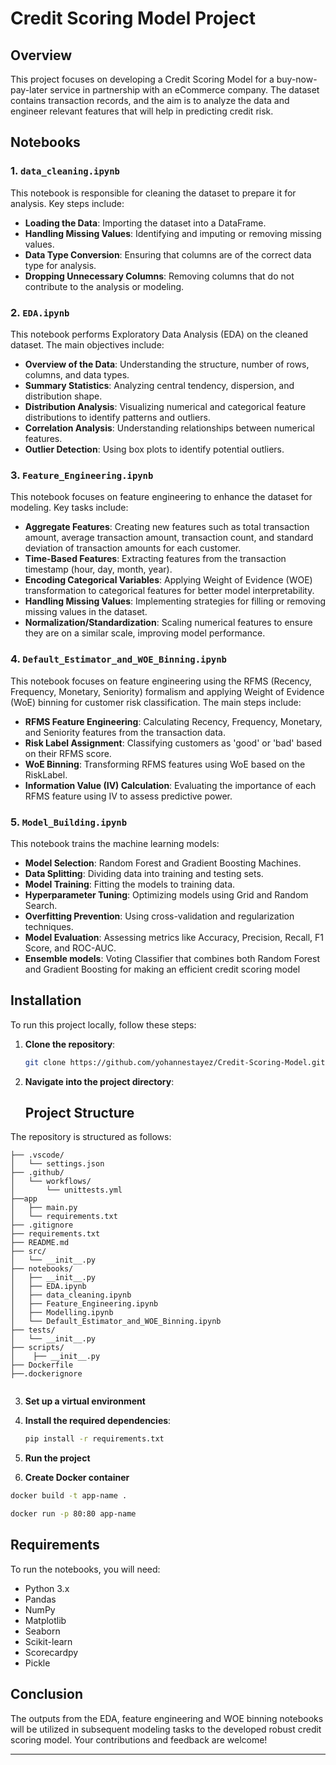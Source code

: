 # Credit Scoring Model Project

## Overview
This project focuses on developing a Credit Scoring Model for a buy-now-pay-later service in partnership with an eCommerce company. The dataset contains transaction records, and the aim is to analyze the data and engineer relevant features that will help in predicting credit risk.

## Notebooks

### 1. `data_cleaning.ipynb`
This notebook is responsible for cleaning the dataset to prepare it for analysis. Key steps include:
- **Loading the Data**: Importing the dataset into a DataFrame.
- **Handling Missing Values**: Identifying and imputing or removing missing values.
- **Data Type Conversion**: Ensuring that columns are of the correct data type for analysis.
- **Dropping Unnecessary Columns**: Removing columns that do not contribute to the analysis or modeling.

### 2. `EDA.ipynb`
This notebook performs Exploratory Data Analysis (EDA) on the cleaned dataset. The main objectives include:
- **Overview of the Data**: Understanding the structure, number of rows, columns, and data types.
- **Summary Statistics**: Analyzing central tendency, dispersion, and distribution shape.
- **Distribution Analysis**: Visualizing numerical and categorical feature distributions to identify patterns and outliers.
- **Correlation Analysis**: Understanding relationships between numerical features.
- **Outlier Detection**: Using box plots to identify potential outliers.


### 3. `Feature_Engineering.ipynb`
This notebook focuses on feature engineering to enhance the dataset for modeling. Key tasks include:
- **Aggregate Features**: Creating new features such as total transaction amount, average transaction amount, transaction count, and standard deviation of transaction amounts for each customer.
- **Time-Based Features**: Extracting features from the transaction timestamp (hour, day, month, year).
- **Encoding Categorical Variables**: Applying Weight of Evidence (WOE) transformation to categorical features for better model interpretability.
- **Handling Missing Values**: Implementing strategies for filling or removing missing values in the dataset.
- **Normalization/Standardization**: Scaling numerical features to ensure they are on a similar scale, improving model performance.
### 4. `Default_Estimator_and_WOE_Binning.ipynb`
This notebook focuses on feature engineering using the RFMS (Recency, Frequency, Monetary, Seniority) formalism and applying Weight of Evidence (WoE) binning for customer risk classification. The main steps include:
 - **RFMS Feature Engineering**: Calculating Recency, Frequency, Monetary, and Seniority features from the transaction data.
 - **Risk Label Assignment**: Classifying customers as 'good' or 'bad' based on their RFMS score.
 - **WoE Binning**: Transforming RFMS features using WoE based on the RiskLabel.
 - **Information Value (IV) Calculation**: Evaluating the importance of each RFMS feature using IV to assess predictive power.
### 5. `Model_Building.ipynb`
This notebook trains the machine learning models:
 - **Model Selection**: Random Forest and Gradient Boosting Machines.
 - **Data Splitting**: Dividing data into training and testing sets.
 - **Model Training**: Fitting the models to training data.
 - **Hyperparameter Tuning**: Optimizing models using Grid and Random Search.
 - **Overfitting Prevention**: Using cross-validation and regularization techniques.
 - **Model Evaluation**: Assessing metrics like Accuracy, Precision, Recall, F1 Score, and ROC-AUC.
 - **Ensemble models**: Voting Classifier that combines both Random Forest and Gradient Boosting for making an efficient credit scoring model
 
## Installation
To run this project locally, follow these steps:

1. **Clone the repository**:
   ```bash
   git clone https://github.com/yohannestayez/Credit-Scoring-Model.git
   ```

2. **Navigate into the project directory**:
   ## Project Structure

The repository is structured as follows:

```
├── .vscode/
│   └── settings.json
├── .github/
│   └── workflows/
│       └── unittests.yml
├──app
│   ├── main.py
│   └── requirements.txt
├── .gitignore
├── requirements.txt
├── README.md
├── src/
│   └── __init__.py
├── notebooks/
│   ├── __init__.py
│   ├── EDA.ipynb
│   ├── data_cleaning.ipynb
│   ├── Feature_Engineering.ipynb
│   ├── Modelling.ipynb
│   └── Default_Estimator_and_WOE_Binning.ipynb
├── tests/
│   └── __init__.py
├── scripts/
│    ├── __init__.py
├── Dockerfile
├──.dockerignore


```

3. **Set up a virtual environment**
4. **Install the required dependencies**:
   ```bash
   pip install -r requirements.txt
   ```
5. **Run the project**


6. **Create Docker container**

```bash
docker build -t app-name .

docker run -p 80:80 app-name
```


## Requirements
To run the notebooks, you will need:
- Python 3.x
- Pandas
- NumPy
- Matplotlib
- Seaborn
- Scikit-learn
- Scorecardpy
- Pickle

## Conclusion
The outputs from the EDA, feature engineering and WOE binning notebooks will be utilized in subsequent modeling tasks to the developed robust credit scoring model. Your contributions and feedback are welcome!

---

